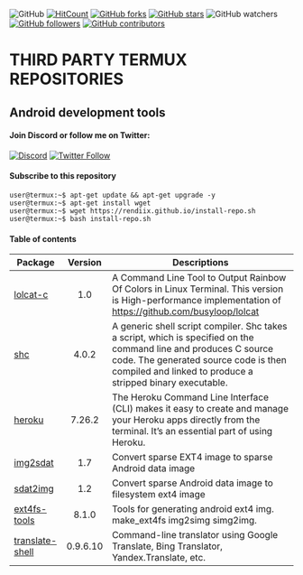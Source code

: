 ![GitHub](https://img.shields.io/github/license/rendiix/rendiix.github.io.svg)
[![HitCount](http://hits.dwyl.io/rendiix/rendiix.github.io.svg)](http://github.com/rendiix/rendiix.github.io)
[![GitHub forks](https://img.shields.io/github/forks/rendiix/rendiix.github.io.svg?style=social&label=Fork&maxAge=2592000)](https://GitHub.com/rendiix/rendiix.github.io/network/)
[![GitHub stars](https://img.shields.io/github/stars/rendiix/rendiix.github.io.svg?style=social&label=Star&maxAge=2592000)](https://GitHub.com/rendiix/rendiix.github.io/stargazers/)
![GitHub watchers](https://img.shields.io/github/watchers/rendiix/rendiix.github.io.svg?style=social)
[![GitHub followers](https://img.shields.io/github/followers/rendiix.svg?style=social&label=Follow&maxAge=2592000)](https://github.com/rendiix?tab=followers)
[![GitHub contributors](https://img.shields.io/github/contributors/rendiix/rendiix.github.io.svg)](https://GitHub.com/rendiix/rendiix.github.io/graphs/contributors/)

# THIRD PARTY TERMUX REPOSITORIES
## Android development tools

#### Join Discord or follow me on Twitter:

[![Discord](https://img.shields.io/discord/404576842419273729.svg?label=join%20discord&logo=discord)](https://discord.gg/5PmKhrc)
[![Twitter Follow](https://img.shields.io/twitter/follow/rendiix.svg?color=green&label=follow&logo=twitter&style=social)](https://twitter.com/rendiix)

#### Subscribe to this repository

``` console
user@termux:~$ apt-get update && apt-get upgrade -y
user@termux:~$ apt-get install wget
user@termux:~$ wget https://rendiix.github.io/install-repo.sh
user@termux:~$ bash install-repo.sh
``` 

#### Table of contents
| Package | Version | Descriptions |
| --- | :---: | --- |
| [lolcat-c](https://github.com/jaseg/lolcat) | 1.0 | A Command Line Tool to Output Rainbow Of Colors in Linux Terminal. This version is High-performance implementation of https://github.com/busyloop/lolcat |
| [shc](https://github.com/neurobin/shc) | 4.0.2 | A generic shell script compiler. Shc takes a script, which is specified on the command line and produces C source code. The generated source code is then compiled and linked to produce a stripped binary executable. |
| [heroku](https://devcenter.heroku.com/articles/heroku-cli) | 7.26.2 | The Heroku Command Line Interface (CLI) makes it easy to create and manage your Heroku apps directly from the terminal. It’s an essential part of using Heroku. |
| [img2sdat](https://github.com/xpirt/img2sdat) | 1.7 | Convert sparse EXT4 image to sparse Android data image |
| [sdat2img](https://github.com/xpirt/sdat2img) | 1.2 | Convert sparse Android data image to filesystem ext4 image |
| [ext4fs-tools](https://github.com/rendiix/make_ext4fs) | 8.1.0 | Tools for generating android ext4 img. make_ext4fs img2simg simg2img. |
| [translate-shell](https://github.com/soimort/translate-shell) | 0.9.6.10 | Command-line translator using Google Translate, Bing Translator, Yandex.Translate, etc. |
